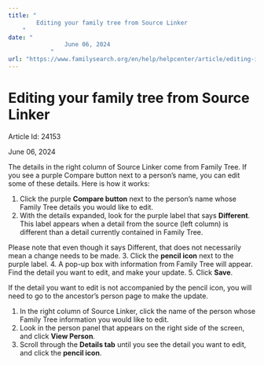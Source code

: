 ```yaml
---
title: "
        Editing your family tree from Source Linker
    "
date: "
                June 06, 2024
            "
url: "https://www.familysearch.org/en/help/helpcenter/article/editing-information-in-your-family-tree"
---
```





# Editing your family tree from Source Linker



Article Id: 24153

June 06, 2024

















The details in the right column of Source Linker come from Family Tree. If you see a purple Compare button next to a person’s name, you can edit some of these details. Here is how it works:  


 1. Click the purple **Compare button** next to the person’s name whose Family Tree details you would like to edit.
2. With the details expanded, look for the purple label that says **Different**. This label appears when a detail from the source (left column) is different than a detail currently contained in Family Tree. 

Please note that even though it says Different, that does not necessarily mean a change needs to be made.
3. Click the **pencil icon** next to the purple label.
4. A pop\-up box with information from Family Tree will appear. Find the detail you want to edit, and make your update.
5. Click **Save**.

If the detail you want to edit is not accompanied by the pencil icon, you will need to go to the ancestor’s person page to make the update.  


1. In the right column of Source Linker, click the name of the person whose Family Tree information you would like to edit.
2. Look in the person panel that appears on the right side of the screen, and click **View Person**.
3. Scroll through the **Details tab** until you see the detail you want to edit, and click the **pencil icon**.










